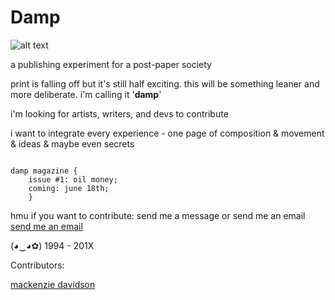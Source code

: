 Damp
================

![alt text](https://github.com/mwvd/damp/assets/1.png "screen")


a publishing experiment for a post-paper society


print is falling off but it's still half exciting. this will be something leaner and more deliberate. i'm calling it '**damp**'

i'm looking for artists, writers, and devs to contribute

i want to integrate every experience - one page of composition & movement & ideas & maybe even secrets


```

damp magazine {
    issue #1: oil money;
    coming: june 18th;
    }

```


hmu if you want to contribute: 
send me a message or send me an email [send me an email](mailto:mwvdavidson@gmail.com "hmu")


(◕‿◕✿)
1994 - 201X



Contributors:

[mackenzie davidson](mvckenzie.com "come thru")
